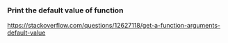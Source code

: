### Print the default value of function

https://stackoverflow.com/questions/12627118/get-a-function-arguments-default-value
